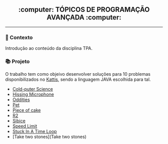 <h2 align="center">
  <strong> :computer: TÓPICOS DE PROGRAMAÇÃO AVANÇADA :computer: </strong>
</h2>

_________

### 📌 Contexto

Introdução ao conteúdo da disciplina TPA.

### 📚 Projeto

O trabalho tem como objeivo desenvolver soluções para 10 problemas disponibilizados no [Kattis](https://open.kattis.com/), sendo a linguagem JAVA escolhida para tal.

- [Cold-puter Science](https://github.com/eduardarsimoes/TPA_Kattis/blob/master/Cold-puter%20Science)
- [Hissing Microphone](https://github.com/eduardarsimoes/TPA_Kattis/blob/master/Hissing%20Microphone)
- [Oddities](https://github.com/eduardarsimoes/TPA_Kattis/blob/master/Oddities)
- [Pet](https://github.com/eduardarsimoes/TPA_Kattis/blob/master/Pet)
- [Piece of cake](https://github.com/eduardarsimoes/TPA_Kattis/blob/master/Piece%20of%20cake)
- [R2](https://github.com/eduardarsimoes/TPA_Kattis/blob/master/R2)
- [Sibice](https://github.com/eduardarsimoes/TPA_Kattis/blob/master/Sibice)
- [Speed Limit](https://github.com/eduardarsimoes/TPA_Kattis/blob/master/Speed%20Limit)
- [Stuck In A Time Loop](https://github.com/eduardarsimoes/TPA_Kattis/blob/master/Stuck%20In%20A%20Time%20Loop)
- [Take two stones](Take two stones)
